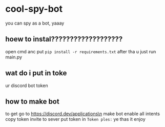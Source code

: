 # cool-spy-bot
you can spy as a bot, yaaay

## hoew to instal???????????????????
open cmd anc put `pip install -r requirements.txt`
after tha u just run main.py

## wat do i put in toke
ur discord bot token

## how to make bot
to get go to https://discord.dev/applications\n
make bot
enable all intents 
copy token
invite to sever
put token in `Token ples:`
ye thas it enjoy